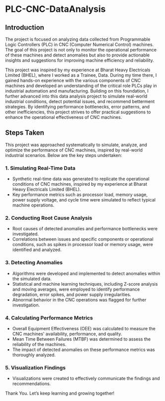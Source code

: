 # PLC-CNC-DataAnalysis

## Introduction

The project is focused on analyzing data collected from Programmable Logic Controllers (PLC) in CNC (Computer Numerical Control) machines. The goal of this project is not only to monitor the operational performance of these machines and detect anomalies but also to provide actionable insights and suggestions for improving machine efficiency and reliability.

This project was inspired by my experience at Bharat Heavy Electricals Limited (BHEL), where I worked as a Trainee, Data. During my time there, I gained hands-on experience with the various components of CNC machines and developed an understanding of the critical role PLCs play in industrial automation and manufacturing. Building on this foundation, I further advanced into this data analysis project to simulate real-world industrial conditions, detect potential issues, and recommend betterment strategies. By identifying performance bottlenecks, error patterns, and other inefficiencies, this project strives to offer practical suggestions to enhance the operational effectiveness of CNC machines.

## Steps Taken

This project was approached systematically to simulate, analyze, and optimize the performance of CNC machines, inspired by real-world industrial scenarios. Below are the key steps undertaken:

### 1. Simulating Real-Time Data

- Synthetic real-time data was generated to replicate the operational conditions of CNC machines, inspired by my experience at Bharat Heavy Electricals Limited (BHEL).
- Key performance metrics such as processor load, memory usage, power supply voltage, and cycle time were simulated to reflect typical machine operations.

### 2. Conducting Root Cause Analysis

- Root causes of detected anomalies and performance bottlenecks were investigated.
- Correlations between issues and specific components or operational conditions, such as spikes in processor load or memory usage, were identified and analyzed.

### 3. Detecting Anomalies

- Algorithms were developed and implemented to detect anomalies within the simulated data.
- Statistical and machine learning techniques, including Z-score analysis and moving averages, were employed to identify performance degradation, error spikes, and power supply irregularities.
- Abnormal behavior in the CNC operations was flagged for further investigation.

### 4. Calculating Performance Metrics

- Overall Equipment Effectiveness (OEE) was calculated to measure the CNC machines' availability, performance, and quality.
- Mean Time Between Failures (MTBF) was determined to assess the reliability of the machines.
- The impact of detected anomalies on these performance metrics was thoroughly analyzed.

### 5. Visualization Findings

- Visualizations were created to effectively communicate the findings and recommendations.

Thank You. Let’s keep learning and growing together!
